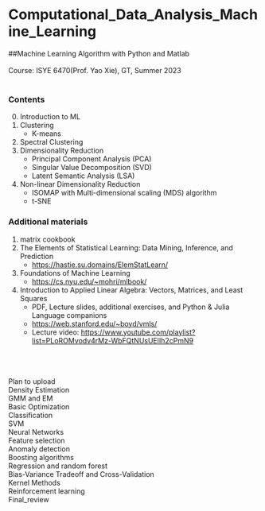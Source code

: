 # Computational_Data_Analysis_Machine_Learning

##Machine Learning Algorithm with Python and Matlab
<br><br>
Course: ISYE 6470(Prof. Yao Xie), GT, Summer 2023
<br><br>

### Contents <br> 

0. Introduction to ML <br> 
1. Clustering <br> 
    - K-means <br> 
2. Spectral Clustering <br> 
3. Dimensionality Reduction <br> 
    - Principal Component Analysis (PCA) <br> 
    - Singular Value Decomposition (SVD) <br> 
    - Latent Semantic Analysis (LSA) <br> 
4. Non-linear Dimensionality Reduction <br> 
    - ISOMAP with Multi-dimensional scaling (MDS) algorithm <br> 
    - t-SNE <br> 


### Additional materials
1. matrix cookbook
2. The Elements of Statistical Learning: Data Mining, Inference, and Prediction
    - https://hastie.su.domains/ElemStatLearn/
3. Foundations of Machine Learning
    - https://cs.nyu.edu/~mohri/mlbook/
4. Introduction to Applied Linear Algebra: Vectors, Matrices, and Least Squares
    - PDF, Lecture slides, additional exercises, and Python & Julia Language companions
    - https://web.stanford.edu/~boyd/vmls/
    - Lecture video: https://www.youtube.com/playlist?list=PLoROMvodv4rMz-WbFQtNUsUElIh2cPmN9


<br> <br> <br> 
Plan to upload <br> 
Density Estimation <br>
GMM and EM <br>
Basic Optimization <br>
Classification <br>
SVM <br>
Neural Networks <br>
Feature selection <br>
Anomaly detection <br>
Boosting algorithms <br>
Regression and random forest <br>
Bias-Variance Tradeoff and Cross-Validation <br>
Kernel Methods <br>
Reinforcement learning <br>
Final_review <br>
